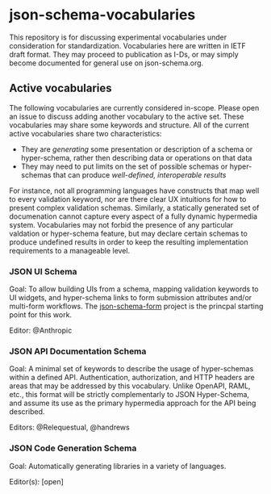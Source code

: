# json-schema-vocabularies

This repository is for discussing experimental vocabularies under consideration for standardization.  Vocabularies here are written in IETF draft format.  They may proceed to publication as I-Ds, or may simply become documented for general use on json-schema.org.

## Active vocabularies

The following vocabularies are currently considered in-scope.  Please open an issue to discuss adding another vocabulary to the active set.  These vocabularies may share some keywords and structure.  All of the current active vocabularies share two characteristics:

* They are _generating_ some presentation or description of a schema or hyper-schema, rather then describing data or operations on that data
* They may need to put limits on the set of possible schemas or hyper-schemas that can produce _well-defined, interoperable results_

For instance, not all programming languages have constructs that map well to every validation keyword, nor are there clear UX intuitions for how to present complex validation schemas.  Similarly, a statically generated set of documenation cannot capture every aspect of a fully dynamic hypermedia system.  Vocabularies may not forbid the presence of any particular valdation or hyper-schema feature, but may declare certain schemas to produce undefined results in order to keep the resulting implementation requirements to a manageable level. 

### JSON UI Schema

Goal:  To allow building UIs from a schema, mapping validation keywords to UI widgets, and hyper-schema links to form submission attributes and/or multi-form workflows.  The [json-schema-form](https://github.com/json-schema-form/json-schema-form) project is the princpal starting point for this work.

Editor: @Anthropic

### JSON API Documentation Schema

Goal:   A minimal set of keywords to describe the usage of hyper-schemas within a defined API.  Authentication, authorization, and HTTP headers are areas that may be addressed by this vocabulary.  Unlike OpenAPI, RAML, etc., this format will be strictly complementarly to JSON Hyper-Schema, and assume its use as the primary hypermedia approach for the API being described.

Editors: @Relequestual, @handrews

### JSON Code Generation Schema

Goal: Automatically generating libraries in a variety of languages.

Editor(s): [open]
